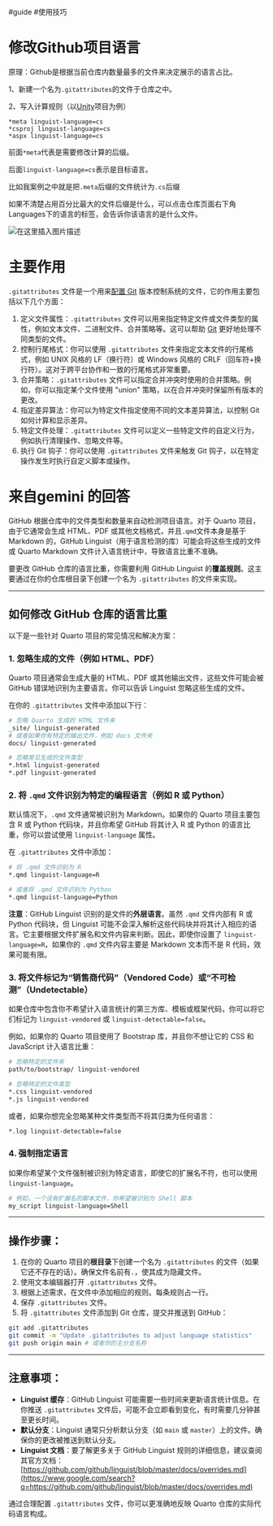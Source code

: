 #guide #使用技巧
# 修改Github项目语言

原理：Github是根据当前仓库内数量最多的文件来决定展示的语言占比。

1、新建一个名为`.gitattributes`的文件于仓库之中。

2、写入计算规则（以[Unity](https://so.csdn.net/so/search?q=Unity&spm=1001.2101.3001.7020)项目为例）

```
*meta linguist-language=cs
*csproj linguist-language=cs
*aspx linguist-language=cs
```

前面`*meta`代表是需要修改计算的后缀。

后面`linguist-language=cs`表示是目标语言。

比如我案例之中就是把`.meta`后缀的文件统计为`.cs`后缀

如果不清楚占用百分比最大的文件后缀是什么，可以点击仓库页面右下角Languages下的语言的标签，会告诉你该语言的是什么文件。

![在这里插入图片描述](https://i-blog.csdnimg.cn/blog_migrate/9e86d45b6987fe45b54ee0ca2fc819cf.png#pic_center)

# 主要作用

`.gitattributes` 文件是一个用来[配置 Git](https://so.csdn.net/so/search?q=%E9%85%8D%E7%BD%AE%20Git&spm=1001.2101.3001.7020) 版本控制系统的文件，它的作用主要包括以下几个方面：

1. 定义文件属性：`.gitattributes` 文件可以用来指定特定文件或文件类型的属性，例如文本文件、二进制文件、合并策略等。这可以帮助 [Git](https://so.csdn.net/so/search?q=Git&spm=1001.2101.3001.7020) 更好地处理不同类型的文件。
2. 控制行尾格式：你可以使用 `.gitattributes` 文件来指定文本文件的行尾格式，例如 UNIX 风格的 LF（换行符）或 Windows 风格的 CRLF（回车符+换行符）。这对于跨平台协作和一致的行尾格式非常重要。
3. 合并策略：`.gitattributes` 文件可以指定合并冲突时使用的合并策略。例如，你可以指定某个文件使用 "union" 策略，以在合并冲突时保留所有版本的更改。
4. 指定差异算法：你可以为特定文件指定使用不同的文本差异算法，以控制 Git 如何计算和显示差异。
5. 特定文件处理：`.gitattributes` 文件可以定义一些特定文件的自定义行为，例如执行清理操作、忽略文件等。
6. 执行 Git 钩子：你可以使用 `.gitattributes` 文件来触发 Git 钩子，以在特定操作发生时执行自定义脚本或操作。

# 来自gemini 的回答

GitHub 根据仓库中的文件类型和数量来自动检测项目语言。对于 Quarto 项目，由于它通常会生成 HTML、PDF 或其他文档格式，并且`.qmd`文件本身是基于 Markdown 的，GitHub Linguist（用于语言检测的库）可能会将这些生成的文件或 Quarto Markdown 文件计入语言统计中，导致语言比重不准确。

要更改 GitHub 仓库的语言比重，你需要利用 GitHub Linguist 的**覆盖规则**。这主要通过在你的仓库根目录下创建一个名为 `.gitattributes` 的文件来实现。

---

## 如何修改 GitHub 仓库的语言比重

以下是一些针对 Quarto 项目的常见情况和解决方案：

### 1. 忽略生成的文件（例如 HTML、PDF）

Quarto 项目通常会生成大量的 HTML、PDF 或其他输出文件，这些文件可能会被 GitHub 错误地识别为主要语言。你可以告诉 Linguist 忽略这些生成的文件。

在你的 `.gitattributes` 文件中添加以下行：

```bash
# 忽略 Quarto 生成的 HTML 文件夹
_site/ linguist-generated
# 或者如果你有特定的输出文件，例如 docs 文件夹
docs/ linguist-generated

# 忽略常见生成的文件类型
*.html linguist-generated
*.pdf linguist-generated
```

### 2. 将 `.qmd` 文件识别为特定的编程语言（例如 R 或 Python）

默认情况下，`.qmd` 文件通常被识别为 Markdown。如果你的 Quarto 项目主要包含 R 或 Python 代码块，并且你希望 GitHub 将其计入 R 或 Python 的语言比重，你可以尝试使用 `linguist-language` 属性。

在 `.gitattributes` 文件中添加：

```bash
# 将 .qmd 文件识别为 R
*.qmd linguist-language=R

# 或者将 .qmd 文件识别为 Python
*.qmd linguist-language=Python
```

**注意**：GitHub Linguist 识别的是文件的**外层语言**。虽然 `.qmd` 文件内部有 R 或 Python 代码块，但 Linguist 可能不会深入解析这些代码块并将其计入相应的语言。它主要根据文件扩展名和文件内容来判断。因此，即使你设置了 `linguist-language=R`，如果你的 `.qmd` 文件内容主要是 Markdown 文本而不是 R 代码，效果可能有限。

### 3. 将文件标记为“销售商代码”（Vendored Code）或“不可检测”（Undetectable）

如果仓库中包含你不希望计入语言统计的第三方库、模板或框架代码，你可以将它们标记为 `linguist-vendored` 或 `linguist-detectable=false`。

例如，如果你的 Quarto 项目使用了 Bootstrap 库，并且你不想让它的 CSS 和 JavaScript 计入语言比重：

```bash
# 忽略特定的文件夹
path/to/bootstrap/ linguist-vendored

# 忽略特定的文件类型
*.css linguist-vendored
*.js linguist-vendored
```

或者，如果你想完全忽略某种文件类型而不将其归类为任何语言：

```bash
*.log linguist-detectable=false
```

### 4. 强制指定语言

如果你希望某个文件强制被识别为特定语言，即使它的扩展名不符，也可以使用 `linguist-language`。

```bash
# 例如，一个没有扩展名的脚本文件，你希望被识别为 Shell 脚本
my_script linguist-language=Shell
```

---

## 操作步骤：

1. 在你的 Quarto 项目的**根目录**下创建一个名为 `.gitattributes` 的文件（如果它还不存在的话）。确保文件名前有`.`，使其成为隐藏文件。
2. 使用文本编辑器打开 `.gitattributes` 文件。
3. 根据上述需求，在文件中添加相应的规则。每条规则占一行。
4. 保存 `.gitattributes` 文件。
5. 将 `.gitattributes` 文件添加到 Git 仓库，提交并推送到 GitHub：

```bash
git add .gitattributes
git commit -m "Update .gitattributes to adjust language statistics"
git push origin main # 或者你的主分支名称
```

---
## 注意事项：

- **Linguist 缓存**：GitHub Linguist 可能需要一些时间来更新语言统计信息。在你推送 `.gitattributes` 文件后，可能不会立即看到变化，有时需要几分钟甚至更长时间。
- **默认分支**：Linguist 通常只分析默认分支（如 `main` 或 `master`）上的文件。确保你的更改被推送到默认分支。
- **Linguist 文档**：要了解更多关于 GitHub Linguist 规则的详细信息，建议查阅其官方文档：[https://github.com/github/linguist/blob/master/docs/overrides.md](https://www.google.com/search?q=https://github.com/github/linguist/blob/master/docs/overrides.md)

通过合理配置 `.gitattributes` 文件，你可以更准确地反映 Quarto 仓库的实际代码语言构成。